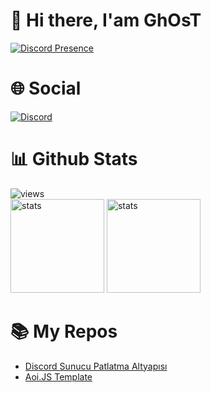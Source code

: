 # 👋 Hi there, I'am GhOsT
[![Discord Presence](https://lanyard.cnrad.dev/api/573504001732116490)](https://discord.com/users/573504001732116490)
# 🌐 Social
[![Discord](https://img.shields.io/badge/%20-Discord-5865F2?style=for-the-badge&logo=discord&logoColor=white)](https://discord.com/users/573504001732116490)
# 📊 Github Stats
![views](https://komarev.com/ghpvc/?username=ghostdevxd) <br>
<a href="https://github.com/ghostdevxd"><img src="https://github-readme-stats.vercel.app/api?username=ghostdevxd&show_icons=true&theme=react" width="%100" height="150px" alt="stats"/></a>
<img src="https://github-readme-stats.vercel.app/api/top-langs/?username=ghostdevxd&theme=react&layout=compact" width="%100" height="150px" alt="stats"/>
# 📚 My Repos
- [Discord Sunucu Patlatma Altyapısı](https://github.com/ghostdevxd/discord-sunucu-patlatma-altyapısı)
- [Aoi.JS Template](https://github.com/ghostdevxd/aoijs-template)

